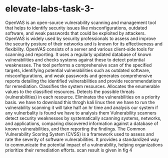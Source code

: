 # elevate-labs-task-3-
OpenVAS is an open-source vulnerability scanning and management tool that helps to identify security issues like misconfigurations, outdated software, and weak passwords that could be exploited by attackers. OpenVAS is widely used by security professionals to assess and improve the security posture of their networks and is known for its effectiveness and flexibility.
OpenVAS consists of a server and various client-side tools for scanning and reporting. It uses a regularly updated database of known vulnerabilities and checks systems against these to detect potential weaknesses. The tool performs a comprehensive scan of the specified targets, identifying potential vulnerabilities such as outdated software, misconfigurations, and weak passwords and generates comprehensive reports detailing the identified vulnerabilities and provide recommendations for remediation.
Classifies the system resources.
Allocates the enumerable values to the classified resources.
Detects the possible threats (vulnerabilities) in each resource.
Eliminates the vulnerabilities on a priority basis.
we have to download this throgh kali linux 
then we have to run the vulnerability scanning 
it will take half an hr time and analysis our system 
if any vulnerbality is found we have to analysis them 
Vulnerability scanners detect security weaknesses by systematically scanning systems, networks, and applications, comparing discovered information against a database of known vulnerabilities, and then reporting the findings. 
The Common Vulnerability Scoring System (CVSS) is a framework used to assess and rate the severity of software vulnerabilities. It provides a standardized way to communicate the potential impact of a vulnerability, helping organizations prioritize their remediation efforts. 
scan result is given in fig 4 
